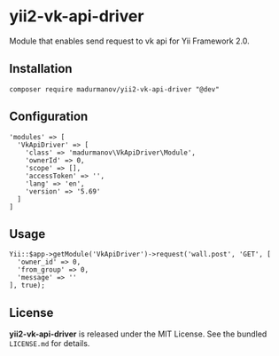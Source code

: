 # yii2-vk-api-driver
Module that enables send request to vk api for Yii Framework 2.0.

## Installation
```
composer require madurmanov/yii2-vk-api-driver "@dev"
```

## Configuration
```
'modules' => [
  'VkApiDriver' => [
    'class' => 'madurmanov\VkApiDriver\Module',
    'ownerId' => 0,
    'scope' => [],
    'accessToken' => '',
    'lang' => 'en',
    'version' => '5.69'
  ]
]
```

## Usage
```
Yii::$app->getModule('VkApiDriver')->request('wall.post', 'GET', [
  'owner_id' => 0,
  'from_group' => 0,
  'message' => ''
], true);
```

## License
**yii2-vk-api-driver** is released under the MIT License. See the bundled `LICENSE.md` for details.
